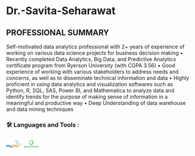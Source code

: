 # Dr.-Savita-Seharawat
## PROFESSIONAL SUMMARY
Self-motivated data analytics professional with 2+ years of experience of working on 
various data science projects for business decision making
• Recently completed Data Analytics, Big Data, and Predictive Analytics certificate 
program from Ryerson University (with CGPA 3.56)
• Good experience of working with various stakeholders to address needs and concerns,
as well as to disseminate technical information and data
• Highly proficient in using data analytics and visualization softwares such as Python, R,
SQL, SAS, Power BI, and Mathematica to analyze data and identify trends for the
purpose of making sense of information in a meaningful and productive way
• Deep Understanding of data warehouse and data mining techniques
### :hammer_and_wrench: Languages and Tools :
<img src="https://github.com/devicons/devicon/blob/master/icons/mysql/mysql-original-wordmark.svg" title="MySQL"  alt="MySQL" width="40" height="40"/>&nbsp;
<img src= "https://github.com/devicons/devicon/blob/master/icons/anaconda/anaconda-original-wordmark.svg" title="anaconda"  alt="anaconda" width="40" height="40"/>&nbsp;
